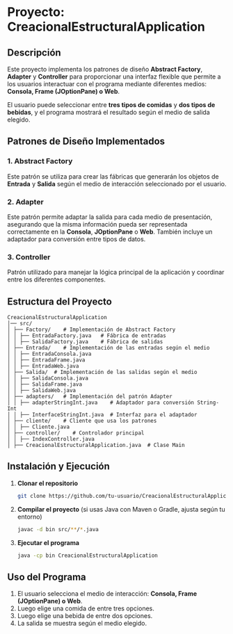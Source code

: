 # Proyecto: CreacionalEstructuralApplication

## Descripción
Este proyecto implementa los patrones de diseño **Abstract Factory**, **Adapter** y **Controller** para proporcionar una interfaz flexible que permite a los usuarios interactuar con el programa mediante diferentes medios: **Consola, Frame (JOptionPane) o Web**.

El usuario puede seleccionar entre **tres tipos de comidas** y **dos tipos de bebidas**, y el programa mostrará el resultado según el medio de salida elegido.

## Patrones de Diseño Implementados

### **1. Abstract Factory**
Este patrón se utiliza para crear las fábricas que generarán los objetos de **Entrada** y **Salida** según el medio de interacción seleccionado por el usuario.

### **2. Adapter**
Este patrón permite adaptar la salida para cada medio de presentación, asegurando que la misma información pueda ser representada correctamente en la **Consola**, **JOptionPane** o **Web**. También incluye un adaptador para conversión entre tipos de datos.

### **3. Controller**
Patrón utilizado para manejar la lógica principal de la aplicación y coordinar entre los diferentes componentes.

## Estructura del Proyecto
```
CreacionalEstructuralApplication
│── src/
│ ├── Factory/    # Implementación de Abstract Factory
│ │ ├── EntradaFactory.java   # Fábrica de entradas
│ │ ├── SalidaFactory.java    # Fábrica de salidas
│ ├── Entrada/    # Implementación de las entradas según el medio
│ │ ├── EntradaConsola.java
│ │ ├── EntradaFrame.java
│ │ ├── EntradaWeb.java
│ ├── Salida/  # Implementación de las salidas según el medio
│ │ ├── SalidaConsola.java
│ │ ├── SalidaFrame.java
│ │ ├── SalidaWeb.java
│ ├── adapters/   # Implementación del patrón Adapter
│ │ ├── adapterStringInt.java    # Adaptador para conversión String-Int
│ │ ├── InterfaceStringInt.java  # Interfaz para el adaptador
│ ├── cliente/    # Cliente que usa los patrones
│ │ ├── Cliente.java
│ ├── controller/    # Controlador principal
│ │ ├── IndexController.java
│ ├── CreacionalEstructuralApplication.java  # Clase Main
```

## Instalación y Ejecución
1. **Clonar el repositorio**
   ```bash
   git clone https://github.com/tu-usuario/CreacionalEstructuralApplication.git
   ```
2. **Compilar el proyecto** (si usas Java con Maven o Gradle, ajusta según tu entorno)
   ```bash
   javac -d bin src/**/*.java
   ```
3. **Ejecutar el programa**
   ```bash
   java -cp bin CreacionalEstructuralApplication
   ```

## Uso del Programa
1. El usuario selecciona el medio de interacción: **Consola, Frame (JOptionPane) o Web**.
2. Luego elige una comida de entre tres opciones.
3. Luego elige una bebida de entre dos opciones.
4. La salida se muestra según el medio elegido.


